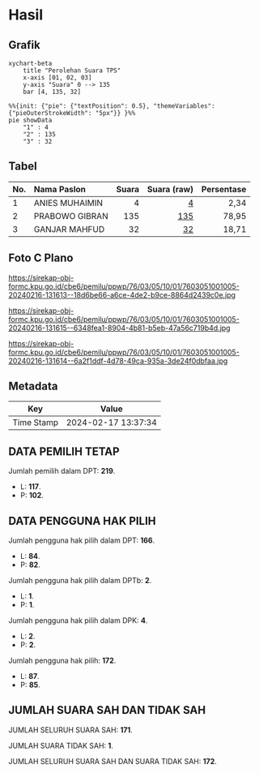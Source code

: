 # Hasil

## Grafik

```mermaid
xychart-beta
    title "Perolehan Suara TPS"
    x-axis [01, 02, 03]
    y-axis "Suara" 0 --> 135
    bar [4, 135, 32]
```

```mermaid
%%{init: {"pie": {"textPosition": 0.5}, "themeVariables": {"pieOuterStrokeWidth": "5px"}} }%%
pie showData
    "1" : 4
    "2" : 135
    "3" : 32
```

## Tabel

| No. | Nama Paslon    | Suara | Suara (raw) | Persentase |
|:--- |:-------------- | -----:| -----------:| ----------:|
| 1   | ANIES MUHAIMIN | 4     | [4][p-1]    | 2,34       |
| 2   | PRABOWO GIBRAN | 135   | [135][p-2]  | 78,95      |
| 3   | GANJAR MAHFUD  | 32    | [32][p-3]   | 18,71      |


[p-1]: https://github.com/gigit-pemilu/pemilu-2024-76-sulawesi-barat/blob/main/pilpres/hitung-suara/sub/76-sulawesi-barat/sub/03-mamasa/sub/05-tabulahan/sub/1001-lakahang/sub/005-tps/sub/paslon-1.txt
[p-2]: https://github.com/gigit-pemilu/pemilu-2024-76-sulawesi-barat/blob/main/pilpres/hitung-suara/sub/76-sulawesi-barat/sub/03-mamasa/sub/05-tabulahan/sub/1001-lakahang/sub/005-tps/sub/paslon-2.txt
[p-3]: https://github.com/gigit-pemilu/pemilu-2024-76-sulawesi-barat/blob/main/pilpres/hitung-suara/sub/76-sulawesi-barat/sub/03-mamasa/sub/05-tabulahan/sub/1001-lakahang/sub/005-tps/sub/paslon-3.txt

## Foto C Plano

https://sirekap-obj-formc.kpu.go.id/cbe6/pemilu/ppwp/76/03/05/10/01/7603051001005-20240216-131613--18d6be66-a6ce-4de2-b9ce-8864d2439c0e.jpg

https://sirekap-obj-formc.kpu.go.id/cbe6/pemilu/ppwp/76/03/05/10/01/7603051001005-20240216-131615--6348fea1-8904-4b81-b5eb-47a56c719b4d.jpg

https://sirekap-obj-formc.kpu.go.id/cbe6/pemilu/ppwp/76/03/05/10/01/7603051001005-20240216-131614--6a2f1ddf-4d78-49ca-935a-3de24f0dbfaa.jpg


## Metadata

| Key        | Value               |
| ---------- | ------------------- |
| Time Stamp | 2024-02-17 13:37:34 |


## DATA PEMILIH TETAP

Jumlah pemilih dalam DPT: **219**.
 * L: **117**.
 * P: **102**.

## DATA PENGGUNA HAK PILIH

Jumlah pengguna hak pilih dalam DPT: **166**.
 * L: **84**.
 * P: **82**.

Jumlah pengguna hak pilih dalam DPTb: **2**.
 * L: **1**.
 * P: **1**.

Jumlah pengguna hak pilih dalam DPK: **4**.
 * L: **2**.
 * P: **2**.

Jumlah pengguna hak pilih: **172**.
 * L: **87**.
 * P: **85**.

## JUMLAH SUARA SAH DAN TIDAK SAH

JUMLAH SELURUH SUARA SAH: **171**.

JUMLAH SUARA TIDAK SAH: **1**.

JUMLAH SELURUH SUARA SAH DAN SUARA TIDAK SAH: **172**.


